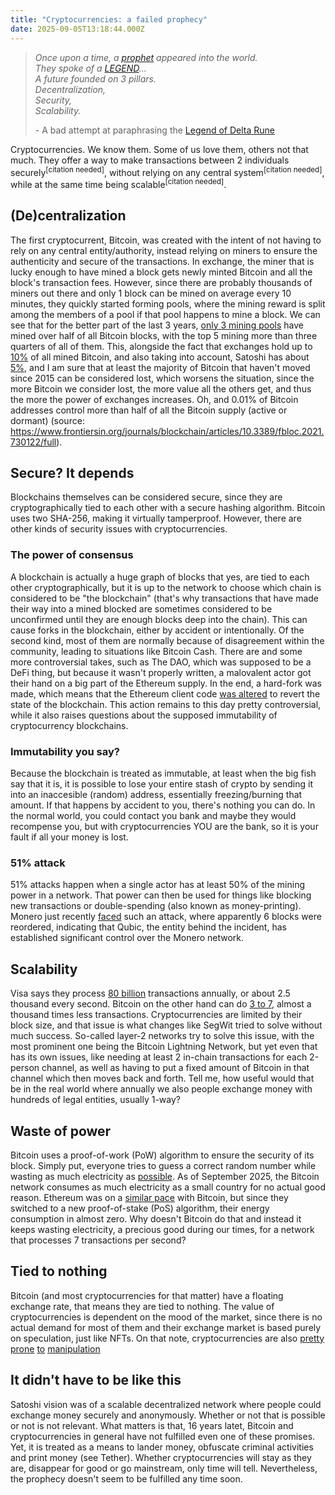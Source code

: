 ```yaml
---
title: "Cryptocurrencies: a failed prophecy"
date: 2025-09-05T13:18:44.000Z
---
```


> *Once upon a time, a [prophet](https://en.wikipedia.org/wiki/Satoshi_Nakamoto) appeared into the world.*
>\
*They spoke of a [LEGEND](<https://bitcoin.org/bitcoin.pdf>)...*
>\
*A future founded on 3 pillars.*
>\
*Decentralization,*
>\
*Security,*
>\
*Scalability.*
>
>
> \- A bad attempt at paraphrasing the [Legend of Delta Rune](https://deltarune.wiki/w/Legend_of_Delta_Rune)

Cryptocurrencies. We know them. Some of us love them, others not that much.
They offer a way to make transactions between 2 individuals securely<sup>[citation needed]</sup>,
without relying on any central system<sup>[citation needed]</sup>,
while at the same time being scalable<sup>[citation needed]</sup>.

## (De)centralization

The first cryptocurrent, Bitcoin, was created with the intent of not having to
rely on any central entity/authority, instead relying on miners to ensure the
authenticity and secure of the transactions. In exchange, the miner that is lucky
enough to have mined a block gets newly minted Bitcoin and all the block's transaction fees.
However, since there are probably thousands of miners out there and only 1 block
can be mined on average every 10 minutes, they quickly started forming pools,
where the mining reward is split among the members of a pool if that pool
happens to mine a block. We can see that for the better part of the last 3 years,
[only 3 mining pools](https://mempool.space/graphs/mining/pools) have mined over
half of all Bitcoin blocks, with the top 5 mining more than three quarters of all
of them. This, alongside the fact that exchanges hold up to
[10%](https://www.binance.com/en/square/post/16057438709826) of all mined Bitcoin,
and also taking into account, Satoshi has about
[5%](https://bitslog.com/2013/04/24/satoshi-s-fortune-a-more-accurate-figure/),
and I am sure that at least the majority of Bitcoin that haven't moved since 2015
can be considered lost, which worsens the situation, since the more Bitcoin we
consider lost, the more value all the others get, and thus the more the power of
exchanges increases. Oh, and 0.01% of Bitcoin addresses control more than half
of all the Bitcoin supply (active or dormant)
(source: <https://www.frontiersin.org/journals/blockchain/articles/10.3389/fbloc.2021.730122/full>).

## Secure? It depends

Blockchains themselves can be considered secure, since they are cryptographically
tied to each other with a secure hashing algorithm. Bitcoin uses two SHA-256, making
it virtually tamperproof. However, there are other kinds of security issues with
cryptocurrencies.

### The power of consensus

A blockchain is actually a huge graph of blocks that yes, are tied to each other
cryptographically, but it is up to the network to choose which chain is considered
to be "the blockchain" (that's why transactions that have made their way into a
mined blocked are sometimes considered to be unconfirmed until they are enough
blocks deep into the chain). This can cause forks in the blockchain, either
by accident or intentionally. Of the second kind, most of them are normally because
of disagreement within the community, leading to situations like Bitcoin Cash.
There are and some more controversial takes, such as The DAO, which was supposed
to be a DeFi thing, but because it wasn't properly written, a malovalent actor got
their hand on a big part of the Ethereum supply. In the end, a hard-fork was made,
which means that the Ethereum client code [was altered](https://github.com/ethereum/go-ethereum/pull/2814)
to revert the state of the blockchain. This action remains to this day pretty
controversial, while it also raises questions about the supposed immutability
of cryptocurrency blockchains.

### Immutability you say?

Because the blockchain is treated as immutable, at least when the big fish say
that it is, it is possible to lose your entire stash of crypto by sending it
into an inaccesible (random) address, essentially freezing/burning that amount.
If that happens by accident to you, there's nothing you can do. In the normal
world, you could contact you bank and maybe they would recompense you, but with
cryptocurrencies YOU are the bank, so it is your fault if all your money is lost.

### 51% attack

51% attacks happen when a single actor has at least 50% of the mining power in
a network. That power can then be used for things like blocking new transactions
or double-spending (also known as money-printing). Monero just recently
[faced](https://www.web3isgoinggreat.com/?id=monero-51-attack)
such an attack, where apparently 6 blocks were reordered, indicating that Qubic,
the entity behind the incident, has established significant control over the Monero network.

## Scalability

Visa says they process
[80 billion](https://corporate.visa.com/content/dam/VCOM/download/corporate/media/visanet-technology/visa-net-booklet.pdf)
transactions annually, or about 2.5 thousand every second. Bitcoin on the
other hand can do [3 to 7](https://www.comp.nus.edu.sg/~prateeks/papers/Bitcoin-scaling.pdf),
almost a thousand times less transactions. Cryptocurrencies are limited by their
block size, and that issue is what changes like SegWit tried to solve without
much success. So-called layer-2 networks try to solve this issue, with the most
prominent one being the Bitcoin Lightning Network, but yet even that has its own
issues, like needing at least 2 in-chain transactions for each 2-person channel,
as well as having to put a fixed amount of Bitcoin in that channel which then moves
back and forth. Tell me, how useful would that be in the real world where annually
we also people exchange money with hundreds of legal entities, usually 1-way?

## Waste of power

Bitcoin uses a proof-of-work (PoW) algorithm to ensure the security of its block.
Simply put, everyone tries to guess a correct random number while wasting as much
electricity as [possible](https://archive.ph/HRRaX).
As of September 2025, the Bitcoin network consumes as much electricity as a small country
for no actual good reason. Ethereum was on a
[similar pace](https://www.statista.com/statistics/1265897/worldwide-ethereum-energy-consumption/)
with Bitcoin, but since they switched to a new proof-of-stake (PoS) algorithm,
their energy consumption in almost zero. Why doesn't Bitcoin do that and instead
it keeps wasting electricity, a precious good during our times, for a network that
processes 7 transactions per second?

## Tied to nothing

Bitcoin (and most cryptocurrencies for that matter) have a floating exchange rate,
that means they are tied to nothing. The value of cryptocurrencies is dependent
on the mood of the market, since there is no actual demand for most of them and
their exchange market is based purely on speculation, just like NFTs. On that note,
cryptocurrencies are also
[pretty](https://www.web3isgoinggreat.com/?id=elon-musk-tweeting-dog-photo-somehow-pumps-memecoin)
[prone](https://www.web3isgoinggreat.com/?id=milei-memecoin-promotion)
[to](https://www.web3isgoinggreat.com/?id=melania-trump-launches-a-memecoin)
[manipulation](https://www.web3isgoinggreat.com/?id=trump-launches-a-shitcoin)

## It didn't have to be like this

Satoshi vision was of a scalable decentralized network where people could exchange
money securely and anonymously. Whether or not that is possible or not is not
relevant. What matters is that, 16 years latet, Bitcoin and cryptocurrencies in
general have not fulfilled even one of these promises. Yet, it is treated as a
means to lander money, obfuscate criminal activities and print money (see Tether).
Whether cryptocurrencies will stay as they are, disappear for good or go mainstream,
only time will tell. Nevertheless, the prophecy doesn't seem to be fulfilled any
time soon.
